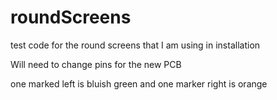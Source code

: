 # roundScreens
test code for the round screens that I am using in installation

Will need to change pins for the new PCB

one marked left is bluish green and one marker right is orange